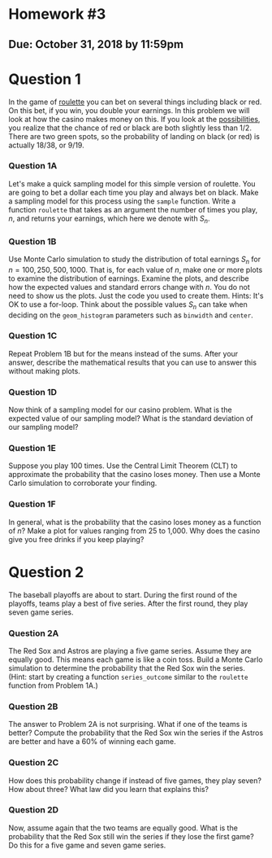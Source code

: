 # Homework #3
## Due: October 31, 2018 by 11:59pm

# Question 1

In the game of [roulette](https://en.wikipedia.org/wiki/Roulette) you can bet on several things including black or red. On this bet, if you win, you double your earnings. In this problem we will look at how the casino makes money on this. If you look at the [possibilities](http://www.math.uah.edu/stat/games/Roulette.png), you realize that the chance of red or black are both slightly less than 1/2. There are two green spots, so the probability of landing on black (or red) is actually 18/38, or 9/19.

### Question 1A

Let's make a quick sampling model for this simple version of roulette. You are going to bet a dollar each time you play and always bet on black. Make a sampling model for this process using the `sample` function. Write a function `roulette` that takes as an argument the number of times you play, $n$, and returns your earnings, which here we denote with $S_n$.

### Question 1B

Use Monte Carlo simulation to study the distribution of total earnings $S_n$ for $n = 100, 250, 500, 1000$. That is, for each value of $n$, make one or more plots to examine the distribution of earnings. Examine the plots, and describe how the expected values and standard errors change with $n$. You do not need to show us the plots. Just the code you used to create them. Hints: It's OK to use a for-loop. Think about the possible values $S_n$ can take when deciding on the `geom_histogram` parameters such as `binwidth` and `center`.

### Question 1C

Repeat Problem 1B but for the means instead of the sums. After your answer, describe the mathematical results that you can use to answer this without making plots.

### Question 1D

Now think of a sampling model for our casino problem. What is the expected value of our sampling model? What is the standard deviation of our sampling model?

### Question 1E

Suppose you play 100 times. Use the Central Limit Theorem (CLT) to approximate the probability that the casino loses money. Then use a Monte Carlo simulation to corroborate your finding.

### Question 1F

In general, what is the probability that the casino loses money as a function of $n$? Make a plot for values ranging from 25 to 1,000. Why does the casino give you free drinks if you keep playing?


# Question 2

The baseball playoffs are about to start. During the first round of the playoffs, teams play a best of five series. After the first round, they play seven game series.

### Question 2A

The Red Sox and Astros are playing a five game series. Assume they are equally good. This means each game is like a coin toss. Build a Monte Carlo simulation to determine the probability that the Red Sox win the series. (Hint: start by creating a function `series_outcome` similar to the `roulette` function from Problem 1A.)

### Question 2B

The answer to Problem 2A is not surprising. What if one of the teams is better? Compute the probability that the Red Sox win the series if the Astros are better and have a 60% of winning each game.

### Question 2C 

How does this probability change if instead of five games, they play seven? How about three? What law did you learn that explains this?

### Question 2D

Now, assume again that the two teams are equally good. What is the probability that the Red Sox still win the series if they lose the first game? Do this for a five game and seven game series.
